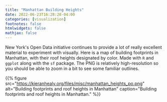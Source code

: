 ```yaml
---
title: "Manhattan Building Heights"
date: 2022-06-23T16:28:28-04:00
categories: [visualization]
footnotes: false
htmlwidgets: false
mathjax: false
---
```



New York's Open Data initiative continues to provide a lot of really excellent material to experiment with visually. Here is a map of building footprints in Manhattan, with their roof heights designated by color. Made with `R` and `ggplot` along with the `sf` package. The PNG is relatively high-resolution so you should be able to zoom in a bit to see some familiar outlines.

{{% figure src="https://kieranhealy.org/files/misc/manhattan_heights_po.png" alt="Building footprints and roof heights in Manhattan" caption="Building footprints and roof heights in Manhattan." %}}


